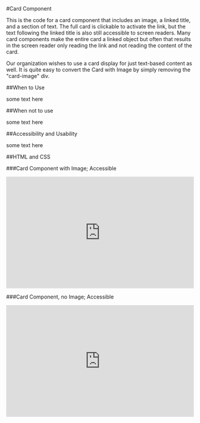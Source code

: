 #Card Component

This is the code for a card component that includes an image, a linked title, and a section of text.  The full card is clickable to activate the link, but the text following the linked title is also still accessible to screen readers.  Many card components make the entire card a linked object but often that results in the screen reader only reading the link and not reading the content of the card.</p>

Our organization wishes to use a card display for just text-based content as well.  It is quite easy to convert the Card with Image by simply removing the "card-image" div.</p>

##When to Use

some text here

##When not to use

some text here

##Accessibility and Usability

some text here

##HTML and CSS

###Card Component with Image; Accessible

<iframe height="300" style="width: 100%;" scrolling="no" title="Card Component with Image; Accessible" src="https://codepen.io/team/UMPO_ADDT/embed/abLrdgK?default-tab=html" frameborder="no" loading="lazy" allowtransparency="true" allowfullscreen="true">
  See the Pen <a href="https://codepen.io/team/UMPO_ADDT/pen/abLrdgK">
  Card Component with Image; Accessible</a> by App Dev & Digital Transformation (<a href="https://codepen.io/team/UMPO_ADDT">@UMPO_ADDT</a>)
  on <a href="https://codepen.io">CodePen</a>.
</iframe>

###Card Component, no Image; Accessible

<iframe height="300" style="width: 100%;" scrolling="no" title="Card Componet, No Image; Accessible" src="https://codepen.io/team/UMPO_ADDT/embed/zYEQBGV?default-tab=html" frameborder="no" loading="lazy" allowtransparency="true" allowfullscreen="true">
  See the Pen <a href="https://codepen.io/team/UMPO_ADDT/pen/zYEQBGV">
  Card Componet, No Image; Accessible</a> by App Dev & Digital Transformation (<a href="https://codepen.io/team/UMPO_ADDT">@UMPO_ADDT</a>)
  on <a href="https://codepen.io">CodePen</a>.
</iframe>
